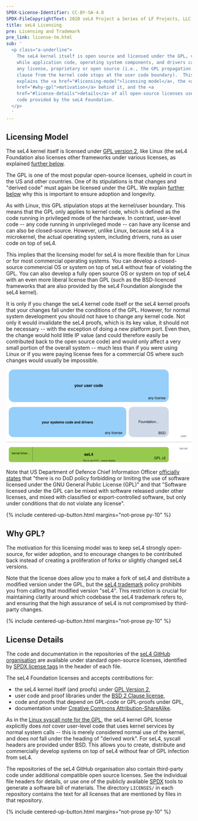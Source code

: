 ```yaml
---
SPDX-License-Identifier: CC-BY-SA-4.0
SPDX-FileCopyrightText: 2020 seL4 Project a Series of LF Projects, LLC.
title: seL4 Licensing
pre: Licensing and Trademark
pre_link: license-tm.html
sub: '
  <p class="a-underline">
    The seL4 kernel itself is open source and licensed under the GPL, version 2,
    while application code, operating system components, and drivers can have
    any license, proprietary or open source (i.e., the GPL propagation
    clause from the kernel code stops at the user code boundary).  This page
    explains the <a href="#licensing-model">licensing model</a>, the <a
    href="#why-gpl">motivation</a> behind it, and the <a
    href="#license-details">details</a> of all open-source licenses used for
    code provided by the seL4 Foundation.
  </p>
  '
---
```


## Licensing Model

The seL4 kernel itself is licensed under [GPL version 2][GPL-2.0-only], like
Linux (the seL4 Foundation also licenses other frameworks under various
licenses, as explained [further below](#license-details).

The GPL is one of the most popular open-source licenses, upheld in court in the
US and other countries. One of its stipulations is that changes and "derived
code" must again be licensed under the GPL. We explain [further below](#why-gpl)
why this is important to ensure adoption and longevity.

As with Linux, this GPL stipulation stops at the kernel/user boundary. This
means that the GPL only applies to kernel code, which is defined as the code
running in privileged mode of the hardware. In contrast, user-level code -- any
code running in unprivileged mode -- can have any license and can also be
closed-source. However, unlike Linux, because seL4 is a microkernel, the actual
operating system, including drivers, runs as user code on top of seL4.

This implies that the licensing model for seL4 is more flexible than for Linux
or for most commercial operating systems. You can develop a closed-source
commercial OS or system on top of seL4 without fear of violating the GPL. You
can also develop a fully open source OS or system on top of seL4 with an even
more liberal license than GPL (such as the BSD-licenced frameworks that are also
provided by the seL4 Foundation alongisde the seL4 kernel).

It is only if you change the seL4 kernel code itself or the seL4 kernel proofs
that your changes fall under the conditions of the GPL. However, for normal
system development you should not have to change any kernel code. Not only it
would invalidate the seL4 proofs, which is its key value, it should not be
necessary -- with the exception of doing a new platform port. Even then, the
change would hold little IP value (and could therefore easily be contributed
back to the open source code) and would only affect a very small portion of the
overall system -- much less than if you were using Linux or if you were paying
license fees for a commercial OS where such changes would usually be impossible.

<img src="/images/licensing.drawio.svg" class="w-full px-2"
     alt="Diagram with seL4 (GPL) at the bottom,
          system code and drivers (any license) +
          optional foundation frameworks (BSD) in the middle, and
          user-code (any license) at the top.)">


Note that US Department of Defence Chief Information Officer [officially
states][DOD] that "there is no DoD policy forbidding or limiting the use of
software licensed under the GNU General Public License (GPL)" and that "Software
licensed under the GPL can be mixed with software released under other licenses,
and mixed with classified or export-controlled software, but only under
conditions that do not violate any license".

{% include centered-up-button.html margins="not-prose py-10" %}


## Why GPL?

The motivation for this licensing model was to keep seL4 strongly open-source,
for wider adoption, and to encourage changes to be contributed back instead of
creating a proliferation of forks or slightly changed seL4 versions.

Note that the license does allow you to make a fork of seL4 and distribute a
modified version under the GPL, but the [seL4 trademark] policy prohibits you
from calling that modified version "seL4". This restriction is crucial for
maintaining clarity around which codebase the seL4 trademark refers to, and
ensuring that the high assurance of seL4 is not compromised by third-party
changes.

{% include centered-up-button.html margins="not-prose py-10" %}


## License Details

The code and documentation in the repositories of the [seL4 GitHub
organisation][seL4-org] are available under standard open-source licenses,
identified by [SPDX license tags][SPDX] in the header of each file.

The seL4 Foundation licenses and accepts contributions for:

- the seL4 kernel itself (and proofs) under [GPL Version 2][GPL-2.0-only],
- user code and proof libraries under the [BSD 2 Clause license][BSD-2-Clause],
- code and proofs that depend on GPL-code or GPL-proofs under GPL,
- documentation under [Creative Commons Attribution-ShareAlike][CC-BY-SA-4.0].

As in the [Linux syscall note for the GPL][GPL-note], the seL4 kernel GPL
license explicitly does *not* cover user-level code that uses kernel services by
normal system calls -- this is merely considered normal use of the kernel, and
does *not* fall under the heading of "derived work". For seL4, syscall headers
are provided under BSD. This allows you to create, distribute and commercially
develop systems on top of seL4 without fear of GPL infection from seL4.

The repositories of the seL4 GitHub organisation also contain third-party code
under additional compatible open source licenses. See the individual file
headers for details, or use one of the publicly available [SPDX] tools to
generate a software bill of materials. The directory `LICENSES/` in each
repository contains the text for all licenses that are mentioned by files in
that repository.

{% include centered-up-button.html margins="not-prose py-10" %}


[seL4-org]: https://github.com/seL4/
[GPL-2.0-only]: https://spdx.org/licenses/GPL-2.0-only.html
[BSD-2-Clause]: https://spdx.org/licenses/BSD-2-Clause.html
[CC-BY-SA-4.0]: https://spdx.org/licenses/CC-BY-SA-4.0.html
[SPDX]: https://spdx.org
[GPL-note]: https://spdx.org/licenses/Linux-syscall-note.html
[seL4 trademark]: ./index.html
[DOD]: https://dodcio.defense.gov/Open-Source-Software-FAQ/
